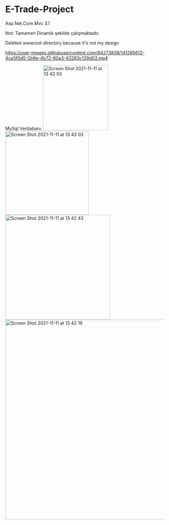 # E-Trade-Project
 Asp.Net.Core.Mvc 3.1
 
Not: Tamamen Dinamik şekilde çalışmaktadır.

Deleted wwwroot directory because it's not my design

https://user-images.githubusercontent.com/84273839/141285612-4ce5f0d5-2b9e-4b72-90a3-43283c129d03.mp4



MySql Veritabanı:
<img width="206" alt="Screen Shot 2021-11-11 at 13 42 03" src="https://user-images.githubusercontent.com/84273839/141285208-234ab629-c8a4-4c23-a7b8-59f25088b98c.png">
<img width="265" alt="Screen Shot 2021-11-11 at 13 43 03" src="https://user-images.githubusercontent.com/84273839/141285219-935913ef-059a-4694-881a-6de13f30ca0c.png">
<img width="332" alt="Screen Shot 2021-11-11 at 13 42 43" src="https://user-images.githubusercontent.com/84273839/141285223-b2c61acb-d1ec-44b9-84be-ffccdea3a0ec.png">
<img width="633" alt="Screen Shot 2021-11-11 at 13 42 19" src="https://user-images.githubusercontent.com/84273839/141285224-c2213b89-b2aa-405a-893e-2138b3f148a9.png">

